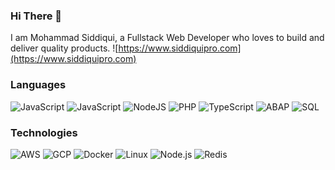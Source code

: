 ### Hi There 👋
I am Mohammad Siddiqui, a Fullstack Web Developer who loves to build and deliver quality products.
![https://www.siddiquipro.com](https://www.siddiquipro.com)

### Languages

![JavaScript](https://img.shields.io/badge/-JavaScript-aqua?&logo=JavaScript)
![JavaScript](https://img.shields.io/badge/-VueJS-aqua?&logo=Vue.js)
![NodeJS](https://img.shields.io/badge/-NodeJs-aqua?&logo=node.js)
![PHP](https://img.shields.io/badge/-PHP-aqua?&logo=PHP)
![TypeScript](https://img.shields.io/badge/-TypeScript-aqua?&logo=TypeScript)
![ABAP](https://img.shields.io/badge/-ABAP-aqua?&logo=SAP)
![SQL](https://img.shields.io/badge/-SQL-aqua?&logo=MySQL)

### Technologies

![AWS](https://img.shields.io/badge/-AWS-aqua?&logo=Amazon-AWS&logoColor=F90)
![GCP](https://img.shields.io/badge/-GCP-aqua?&logo=GCP)
![Docker](https://img.shields.io/badge/-Docker-aqua?&logo=Docker)
![Linux](https://img.shields.io/badge/-Linux-aqua?&logo=Linux)
![Node.js](https://img.shields.io/badge/-Node.js-aqua?&logo=node.js) 
![Redis](https://img.shields.io/badge/-Redis-aqua?&logo=Redis)
<!--
**mohammadsiddiqui/mohammadsiddiqui** is a ✨ _special_ ✨ repository because its `README.md` (this file) appears on your GitHub profile.

Here are some ideas to get you started:

- 🔭 I’m currently working on ...
- 🌱 I’m currently learning ...
- 👯 I’m looking to collaborate on ...
- 🤔 I’m looking for help with ...
- 💬 Ask me about ...
- 📫 How to reach me: ...
- 😄 Pronouns: ...
- ⚡ Fun fact: ...
-->

